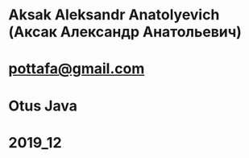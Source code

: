 # Aksak Aleksandr Anatolyevich (Аксак Александр Анатольевич)
# pottafa@gmail.com
# Otus Java
# 2019_12
